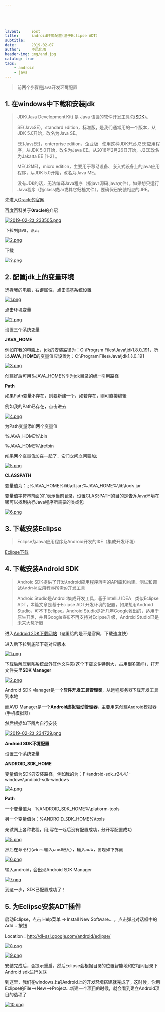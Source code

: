 ```yaml
---





layout:     post
title:      Android环境配置(基于Eclipse ADT)
subtitle:  
date:       2019-02-07
author:     春风化雨
header-img: img/and.jpg
catalog: true
tags:
    - android 
    - java
---
```


>  前两个步骤是java开发环境配置

## 1. 在windows中下载和安装jdk

> JDK(Java Development Kit) 是 Java 语言的软件开发工具包([SDK](https://baike.baidu.com/item/SDK))。
>
> SE(JavaSE)，standard edition，标准版，是我们通常用的一个版本，从JDK 5.0开始，改名为Java SE。
>
> EE(JavaEE)，enterprise edition，企业版，使用这种JDK开发J2EE应用程序，从JDK 5.0开始，改名为Java EE。从2018年2月26日开始，J2EE改名为Jakarta EE [1-2]  。
>
> ME(J2ME)，micro edition，主要用于移动设备、嵌入式设备上的java应用程序，从JDK 5.0开始，改名为Java ME。
>
> 没有JDK的话，无法编译Java程序（指java源码.java文件），如果想只运行Java程序（指class或jar或其它归档文件），要确保已安装相应的JRE。

先进入[Oracle的官网](https://www.oracle.com)

百度百科关于**Oracle**的介绍

[![2019-02-23_233505.png](https://i.loli.net/2019/02/23/5c71684595e54.png)](https://i.loli.net/2019/02/23/5c71684595e54.png)

下拉到java，点击

[![2.png](https://i.loli.net/2019/02/23/5c716792eccef.png)](https://i.loli.net/2019/02/23/5c716792eccef.png)

下载

[![3.png](https://i.loli.net/2019/02/23/5c7167930debb.png)](https://i.loli.net/2019/02/23/5c7167930debb.png)

## 2. 配置jdk上的变量环境

选择我的电脑，右键属性，点击搞基系统设置

[![1.png](https://i.loli.net/2019/02/23/5c71691250dba.png)](https://i.loli.net/2019/02/23/5c71691250dba.png)

点击环境变量



[![2.png](https://i.loli.net/2019/02/23/5c71691244f4d.png)](https://i.loli.net/2019/02/23/5c71691244f4d.png)

设置三个系统变量

**JAVA_HOME**

例如在我的电脑上，jdk的安装路径为：C:\Program Files\Java\jdk1.8.0_191，所以**JAVA_HOME**的变量值应设置为：C:\Program Files\Java\jdk1.8.0_191   

[![3.png](https://i.loli.net/2019/02/23/5c7169123aaf0.png)](https://i.loli.net/2019/02/23/5c7169123aaf0.png)

创建好后可用%JAVA_HOME%作为jdk目录的统一引用路径

**Path**

如果Path变量不存在，则要新建一个，如若存在，则可直接编辑

例如我的Path已存在，点击进去



[![4.png](https://i.loli.net/2019/02/23/5c7169124d63b.png)](https://i.loli.net/2019/02/23/5c7169124d63b.png)

为Path变量添加两个变量值

%JAVA_HOME%\bin

%JAVA_HOME%\jre\bin 

如果两个变量值加在一起了，它们之间之间要加;

[![5.png](https://i.loli.net/2019/02/23/5c7169125750e.png)](https://i.loli.net/2019/02/23/5c7169125750e.png)

**CLASSPATH** 

变量值为：.;%JAVA_HOME%\lib\dt.jar;%JAVA_HOME%\lib\tools.jar 

变量值字符串前面的‘.’表示当前目录，设置CLASSPATH的目的是告诉Java环境在哪可以找到执行Java程序所需要的类或包

[![6.png](https://i.loli.net/2019/02/23/5c7169124f345.png)](https://i.loli.net/2019/02/23/5c7169124f345.png)



## 3. **下载安装Eclipse**

> Eclipse为Java应用程序及Android开发的IDE（集成开发环境）

[Eclipse下载](https://www.eclipse.org/downloads/)



## 4. **下载安装Android SDK**

> Android SDK提供了开发Android应用程序所需的API库和构建、测试和调试Android应用程序所需的开发工具
>
> Android Studio是Android集成开发工具，基于IntelliJ IDEA，类似Eclipse ADT，本篇文章是基于Eclipse ADT开发环境的配置，如果想用Android Studio，可不下Eclipse。Android Studio是近几年Google推出的，适用于原生开发，并且Google宣布不再支持对Eclipse升级，Android Studio已是未来大势所趋

进入[Android SDK下载网站](https://www.androiddevtools.cn/)（这里给的是不是官网，下载速度快）

进入后下拉到底部下载对应版本

[![1.png](https://i.loli.net/2019/02/23/5c716a7744b93.png)](https://i.loli.net/2019/02/23/5c716a7744b93.png)

下载后解压到除系统盘外其他文件夹(这个下载文件特别大，占用很多空间)，打开文件夹里**SDK Manager**

[![2.png](https://i.loli.net/2019/02/23/5c716a7736cdb.png)](https://i.loli.net/2019/02/23/5c716a7736cdb.png)

Android SDK Manager是一个**软件开发工具管理器**，从远程服务器下载开发工具到本地

而AVD Manager是一个**Android虚拟驱动管理器**，主要用来创建Android模拟器(手机模拟器)

然后根据如下图片自行安装

[![2019-02-23_234729.png](https://i.loli.net/2019/02/23/5c716b4646091.png)](https://i.loli.net/2019/02/23/5c716b4646091.png)

**Android SDK环境配置** 

设置三个系统变量

**ANDROID_SDK_HOME**

变量值为SDK的安装路径，例如我的为：F:\android-sdk_r24.4.1-windows\android-sdk-windows

[![4.png](https://i.loli.net/2019/02/23/5c716a7742f55.png)](https://i.loli.net/2019/02/23/5c716a7742f55.png)

**Path**

一个变量值为：%ANDROID_SDK_HOME%\platform-tools

另一个变量值为：%ANDROID_SDK_HOME%\tools

亲试网上各种教程，用;写在一起后没有配置成功，分开写配置成功

[![5.png](https://i.loli.net/2019/02/23/5c716a774b2cf.png)](https://i.loli.net/2019/02/23/5c716a774b2cf.png)

然后在命令行(win+r输入cmd进入），输入adb，出现如下界面

[![6.png](https://i.loli.net/2019/02/23/5c716a7767e29.png)](https://i.loli.net/2019/02/23/5c716a7767e29.png)

输入android，会出现Android SDK Manager

[![7.png](https://i.loli.net/2019/02/23/5c716a775eb41.png)](https://i.loli.net/2019/02/23/5c716a775eb41.png)

到这一步，SDK已配置成功了！



## 5. **为Eclipse安装ADT插件**

启动Eclipse，点击 Help菜单 -> Install New Software… ，点击弹出对话框中的Add… 按钮

Location：http://dl-ssl.google.com/android/eclipse/

[![8.png](https://i.loli.net/2019/02/23/5c716a77404ca.png)](https://i.loli.net/2019/02/23/5c716a77404ca.png)

[![9.png](https://i.loli.net/2019/02/23/5c716a7769b04.png)](https://i.loli.net/2019/02/23/5c716a7769b04.png)



安装完成后，会提示重启，然后Eclipse会根据目录的位置智能地和它相同目录下Android sdk进行关联

到这里，我们在windows上的Android上的开发环境搭建就完成了，这时候，你用Eclipse的File—>New—>Project...新建一个项目的时候，就会看到建立Android项目的选项了

[![10.png](https://i.loli.net/2019/02/23/5c716a775c412.png)](https://i.loli.net/2019/02/23/5c716a775c412.png)